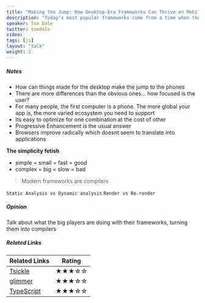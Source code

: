 ```yaml
---
title: "Making the Jump: How Desktop-Era Frameworks Can Thrive on Mobile"
description: "Today’s most popular frameworks come from a time when the world was a different place. Ember’s first rendering engine, for example, was optimized around the performance gotchas of Internet Explorer 6. IE6 has since faded into history, and smartphones with spotty connectivity and occasionally dodgy hardware have become the lowest common denominator that we must optimize for. In this talk, we’ll discuss how smartphones fundamentally change the assumptions we make about architecting applications for the web. Then, we’ll cover how we can embrace these new mobile constraints to build even better apps—for everyone. Finally, we’ll look at the techniques used by desktop-era libraries and what they’re doing to become great for the mobile web."
speaker: Tom Dale
twitter: tomdale
video:
tags: [js]
layout: "talk"
weight: 2
---
```


<article id="1">

##### Notes
- How can things made for the desktop make the jump to the phones
- There are more differences than the obvious ones... how focused is the user?
- For many people, the first computer is a phone. The more global your app is, the more varied ecosystem you need to support
- Its easy to optimize for one combination at the cost of other
- Progressive Enhancement is the usual answer
- Browsers improve radically which doesnt seem to translate into applications

**The simplicity fetish**
- simple = small = fast = good
- complex = big = slow = bad

> Modern frameworks are compilers  

`Static Analysis vs Dynamic analysis`
`Render vs Re-render`

</article>

<article id="2">

##### Opinion

Talk about what the big players are doing with their frameworks, turning them into compilers

</article>

<article id="3">

##### Related Links

Related Links | Rating
--- | ---
[Tsickle](https://github.com/angular/tsickle) | ★★★☆☆
[glimmer](https://glimmerjs.com/) | ★★★☆☆
[TypeScript](https://www.typescriptlang.org/) | ★★★☆☆
</article>
